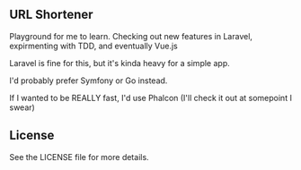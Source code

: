 ## URL Shortener

Playground for me to learn. 
Checking out new features in Laravel, expirmenting with TDD, and
eventually Vue.js


Laravel is fine for this, but it's kinda heavy for a simple app.

I'd probably prefer Symfony or Go instead.

If I wanted to be REALLY fast, I'd use Phalcon (I'll check it out at somepoint I
swear)

## License

See the LICENSE file for more details.
